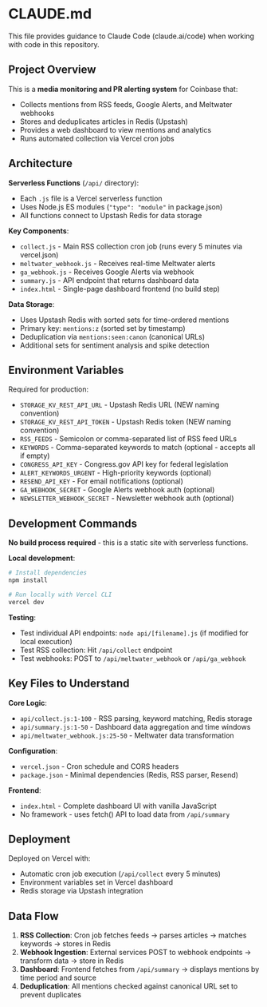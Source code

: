 # CLAUDE.md

This file provides guidance to Claude Code (claude.ai/code) when working with code in this repository.

## Project Overview

This is a **media monitoring and PR alerting system** for Coinbase that:
- Collects mentions from RSS feeds, Google Alerts, and Meltwater webhooks
- Stores and deduplicates articles in Redis (Upstash)
- Provides a web dashboard to view mentions and analytics
- Runs automated collection via Vercel cron jobs

## Architecture

**Serverless Functions** (`/api/` directory):
- Each `.js` file is a Vercel serverless function
- Uses Node.js ES modules (`"type": "module"` in package.json)
- All functions connect to Upstash Redis for data storage

**Key Components**:
- `collect.js` - Main RSS collection cron job (runs every 5 minutes via vercel.json)
- `meltwater_webhook.js` - Receives real-time Meltwater alerts
- `ga_webhook.js` - Receives Google Alerts via webhook
- `summary.js` - API endpoint that returns dashboard data
- `index.html` - Single-page dashboard frontend (no build step)

**Data Storage**:
- Uses Upstash Redis with sorted sets for time-ordered mentions
- Primary key: `mentions:z` (sorted set by timestamp)
- Deduplication via `mentions:seen:canon` (canonical URLs)
- Additional sets for sentiment analysis and spike detection

## Environment Variables

Required for production:
- `STORAGE_KV_REST_API_URL` - Upstash Redis URL (NEW naming convention)
- `STORAGE_KV_REST_API_TOKEN` - Upstash Redis token (NEW naming convention)
- `RSS_FEEDS` - Semicolon or comma-separated list of RSS feed URLs
- `KEYWORDS` - Comma-separated keywords to match (optional - accepts all if empty)
- `CONGRESS_API_KEY` - Congress.gov API key for federal legislation
- `ALERT_KEYWORDS_URGENT` - High-priority keywords (optional)
- `RESEND_API_KEY` - For email notifications (optional)
- `GA_WEBHOOK_SECRET` - Google Alerts webhook auth (optional)
- `NEWSLETTER_WEBHOOK_SECRET` - Newsletter webhook auth (optional)

## Development Commands

**No build process required** - this is a static site with serverless functions.

**Local development**:
```bash
# Install dependencies
npm install

# Run locally with Vercel CLI
vercel dev
```

**Testing**:
- Test individual API endpoints: `node api/[filename].js` (if modified for local execution)
- Test RSS collection: Hit `/api/collect` endpoint
- Test webhooks: POST to `/api/meltwater_webhook` or `/api/ga_webhook`

## Key Files to Understand

**Core Logic**:
- `api/collect.js:1-100` - RSS parsing, keyword matching, Redis storage
- `api/summary.js:1-50` - Dashboard data aggregation and time windows
- `api/meltwater_webhook.js:25-50` - Meltwater data transformation

**Configuration**:
- `vercel.json` - Cron schedule and CORS headers
- `package.json` - Minimal dependencies (Redis, RSS parser, Resend)

**Frontend**:
- `index.html` - Complete dashboard UI with vanilla JavaScript
- No framework - uses fetch() API to load data from `/api/summary`

## Deployment

Deployed on Vercel with:
- Automatic cron job execution (`/api/collect` every 5 minutes)
- Environment variables set in Vercel dashboard
- Redis storage via Upstash integration

## Data Flow

1. **RSS Collection**: Cron job fetches feeds → parses articles → matches keywords → stores in Redis
2. **Webhook Ingestion**: External services POST to webhook endpoints → transform data → store in Redis
3. **Dashboard**: Frontend fetches from `/api/summary` → displays mentions by time period and source
4. **Deduplication**: All mentions checked against canonical URL set to prevent duplicates